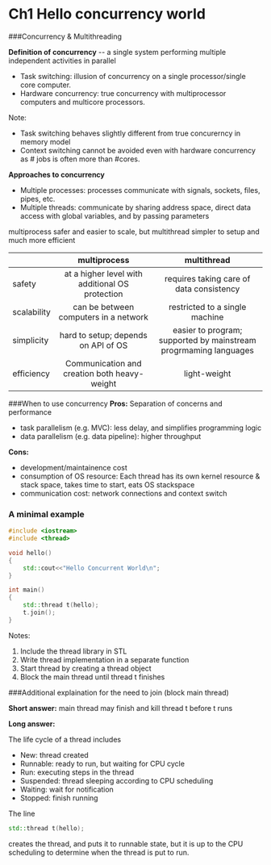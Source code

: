 # Ch1 Hello concurrency world

###Concurrency & Multithreading

**Definition of concurrency** -- a single system performing multiple independent activities in parallel

* Task switching: illusion of concurrency on a single processor/single core computer. 
* Hardware concurrency: true concurrency with multiprocessor computers and multicore processors.

Note: 
* Task switching behaves slightly different from true concurerncy in memory model
* Context switching cannot be avoided even with hardware concurrency as # jobs is often more than #cores.

**Approaches to concurrency**
* Multiple processes: processes communicate with signals, sockets, files, pipes, etc.
* Multiple threads: communicate by sharing address space, direct data access with global variables, and by passing parameters

multiprocess safer and easier to scale, but multithread simpler to setup and much more efficient

|          |  multiprocess |  multithread |
|----------|:-------------:|:-------------:|
| safety |  at a higher level with additional OS protection |requires taking care of data consistency|
| scalability | can be between computers in a network  | restricted to a single machine |
| simplicity  | hard to setup; depends on API of OS |easier to program; supported by mainstream progrmaming languages|
| efficiency | Communication and creation both heavy-weight | light-weight|

###When to use concurrency
**Pros:** Separation of concerns and performance

* task parallelism (e.g. MVC): less delay, and simplifies programming logic
* data parallelism (e.g. data pipeline): higher throughput

**Cons:** 

* development/maintainence cost
* consumption of OS resource: Each thread has its own kernel resource & stack space, takes time to start, eats OS stackspace
* communication cost: network connections and context switch

### A minimal example
```cpp
#include <iostream>
#include <thread>

void hello()
{
    std::cout<<"Hello Concurrent World\n";
}

int main()
{
    std::thread t(hello);
    t.join();
}
```

Notes:
1. Include the thread library in STL
2. Write thread implementation in a separate function
3. Start thread by creating a thread object
4. Block the main thread until thread t finishes

###Additional explaination for the need to join (block main thread)

**Short answer:** main thread may finish and kill thread t before t runs

**Long answer:**

The life cycle of a thread includes
* New: thread created
* Runnable: ready to run, but waiting for CPU cycle
* Run: executing steps in the thread
* Suspended: thread sleeping according to CPU scheduling
* Waiting: wait for notification
* Stopped: finish running

The line 
```cpp
std::thread t(hello);
```
creates the thread, and puts it to runnable state, but it is up to the CPU scheduling to determine when the thread is put to run.



